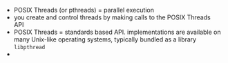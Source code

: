 - POSIX Threads (or pthreads) = parallel execution 
- you create and control threads by making calls to the POSIX Threads API
- POSIX Threads = standards based API. implementations are available on many Unix-like operating systems, typically bundled as a library `libpthread`
- 